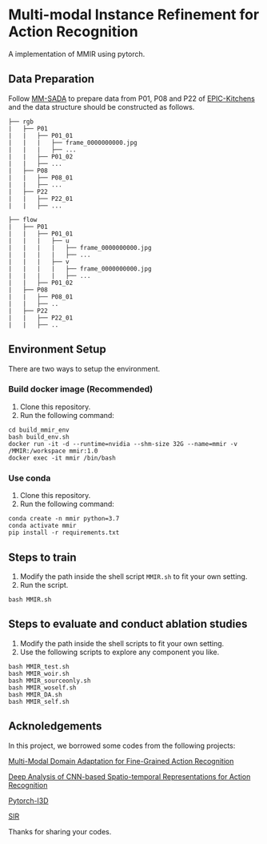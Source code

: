 # Multi-modal Instance Refinement for Action Recognition
A implementation of MMIR using pytorch.


## Data Preparation
Follow [MM-SADA](https://github.com/jonmun/MM-SADA-code/tree/master) to prepare data from P01, P08 and P22 of [EPIC-Kitchens](https://github.com/epic-kitchens/epic-kitchens-download-scripts) and the data structure should be constructed as follows.

```
├── rgb
|   ├── P01
|   |   ├── P01_01
|   |   |   ├── frame_0000000000.jpg
|   |   |   ├── ...
|   |   ├── P01_02
|   |   ├── ...
|   ├── P08
|   |   ├── P08_01
|   |   ├── ...
|   ├── P22
|   |   ├── P22_01
|   |   ├── ...

├── flow
|   ├── P01
|   |   ├── P01_01
|   |   |   ├── u 
|   |   |   |   ├── frame_0000000000.jpg
|   |   |   |   ├── ...
|   |   |   ├── v
|   |   |   |   ├── frame_0000000000.jpg
|   |   |   |   ├── ...
|   |   ├── P01_02
|   ├── P08
|   |   ├── P08_01
|   |   ├── ..
|   ├── P22
|   |   ├── P22_01
|   |   ├── ..
```
## Environment Setup
There are two ways to setup the environment.
### Build docker image (Recommended)
1. Clone this repository.
2. Run the following command:
```
cd build_mmir_env
bash build_env.sh
docker run -it -d --runtime=nvidia --shm-size 32G --name=mmir -v /MMIR:/workspace mmir:1.0
docker exec -it mmir /bin/bash
```
### Use conda
1. Clone this repository.
2. Run the following command:
```
conda create -n mmir python=3.7
conda activate mmir
pip install -r requirements.txt
```

## Steps to train

1. Modify the path inside the shell script ```MMIR.sh``` to fit your own setting.
2. Run the script.
```
bash MMIR.sh
```

## Steps to evaluate and conduct ablation studies

1. Modify the path inside the shell scripts to fit your own setting.
2. Use the following scripts to explore any component you like.
```
bash MMIR_test.sh
bash MMIR_woir.sh
bash MMIR_sourceonly.sh
bash MMIR_woself.sh
bash MMIR_DA.sh
bash MMIR_self.sh

```

## Acknoledgements

In this project, we borrowed some codes from the following projects:

[Multi-Modal Domain Adaptation for Fine-Grained Action Recognition](https://github.com/jonmun/MM-SADA-code/tree/master)

[Deep Analysis of CNN-based Spatio-temporal Representations for Action Recognition](https://github.com/IBM/action-recognition-pytorch)

[Pytorch-I3D](https://github.com/piergiaj/pytorch-i3d)

[SIR](https://github.com/ChenJinBIT/SIR)

Thanks for sharing your codes.



